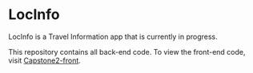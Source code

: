 # LocInfo
LocInfo is a Travel Information app that is currently in progress. 

This repository contains all back-end code. To view the front-end code, visit [Capstone2-front](https://github.com/Squeekoo/Capstone2-front).